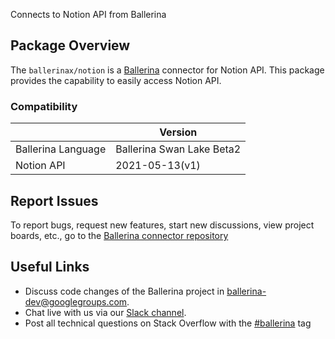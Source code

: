 
Connects to Notion API from Ballerina

## Package Overview
The `ballerinax/notion` is a [Ballerina](https://ballerina.io/) connector for Notion API.
This package provides the capability to easily access Notion API.

### Compatibility
|                      | Version                    |
|----------------------|----------------------------|
| Ballerina Language   | Ballerina Swan Lake Beta2  |
| Notion API           | 2021-05-13(v1)             |

## Report Issues
To report bugs, request new features, start new discussions, view project boards, etc., go to the [Ballerina connector repository](https://github.com/ballerina-platform/ballerinax-openapi-connectors)

## Useful Links
- Discuss code changes of the Ballerina project in [ballerina-dev@googlegroups.com](mailto:ballerina-dev@googlegroups.com).
- Chat live with us via our [Slack channel](https://ballerina.io/community/slack/).
- Post all technical questions on Stack Overflow with the [#ballerina](https://stackoverflow.com/questions/tagged/ballerina) tag
